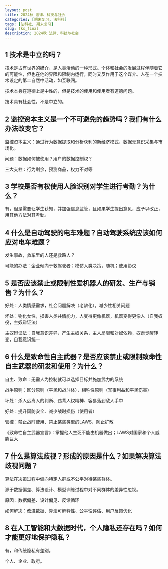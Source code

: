 ```yaml
---
layout: post
title: 2024秋 法律、科技与社会
categories: [期末复习, 法科社]
tags: [法科社, 期末复习]
slug: fks_final
description: 2024秋 法律、科技与社会
---
```


## 1 技术是中立的吗？

技术是占有世界的媒介，是人类活动的一种形式。个体和社会的发展过程伴随着它的可能性，但也在他的界限和限制内运行，同时又反作用于这个媒介。人在一个技术设定的第二自然中活动，如互联网。

技术本身在道德上是中性的，但是技术的使用和使用者有道德问题。

技术具有社会性，不是中立的。

## 2 监控资本主义是一个不可避免的趋势吗？我们有什么办法改变它？

监控资本主义：通过行为数据提取和分析获利的新经济模式，数据无意识采集与市场化。

问题：数据如何被使用？用户的数据控制权？

三大支柱：行为剩余，预测商品，权力不对等

## 3 学校是否有权使用人脸识别对学生进行考勤？为什么？

有，但是需要让学生获知，并加强信息监管，且如果学生提出意见，应予以改正，用其他方法对其考勤。

## 4 什么是自动驾驶的电车难题？自动驾驶系统应该如何应对电车难题？

发生事故，救车里的人还是救路人？

可能的办法：企业倾向于救驾驶者；模仿人类决策，随机；使用协议

## 5 是否应该禁止或限制性爱机器人的研发、生产与销售？为什么？

好处：人类情感需求，社会问题解决（老龄化），减少性相关问题

坏处：物化女性，损害人类共情能力，人变得更像机器，机器变得更像人（自我奴役，主奴辩证法）

主奴辩证法：自我意识差异，产生主奴关系，主人局限和对奴依赖，奴隶觉醒转变，自我意识统一

## 6 什么是致命性自主武器？是否应该禁止或限制致命性自主武器的研发和使用？为什么？

自主、致命：无需人为控制就可以选择目标并施加武力的系统

战争原则：区分原则（平民和战斗体），相称性原则（军事利益和平民伤害）

坏处：杀人远离人的判断、违背人权精神、容易落到敌人手中

好处：提升国防安全、减少战时损伤（使用者）

管控：禁止战时使用、禁止某些类型的LAWS、防止扩散

《致命性自主武器宣言》：掌握他人生死不能由机器做出；LAWS对国家和个人威胁巨大

## 7 什么是算法歧视？形成的原因是什么？如果解决算法歧视问题？

算法在决策过程中偏向特定人群或不公平对待某些群体。

源于数据偏差、算法设计、模型训练过程中对不同群体的差异性忽视。

原因：数据偏差、设计偏见、反馈循环

如何解决：改进数据、算法可解释性、公平性评估、用户反馈优化

## 8 在人工智能和大数据时代，个人隐私还存在吗？如何才能更好地保护隐私？

有，和传统隐私有差别。

个人、企业、政府。